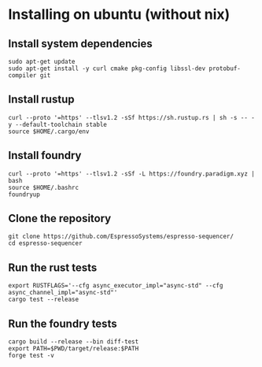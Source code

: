 # Installing on ubuntu (without nix)

<!-- Note that all lines that start with four spaces will be executed in the CI -->

## Install system dependencies

    sudo apt-get update
    sudo apt-get install -y curl cmake pkg-config libssl-dev protobuf-compiler git

## Install rustup

    curl --proto '=https' --tlsv1.2 -sSf https://sh.rustup.rs | sh -s -- -y --default-toolchain stable
    source $HOME/.cargo/env

## Install foundry

    curl --proto '=https' --tlsv1.2 -sSf -L https://foundry.paradigm.xyz | bash
    source $HOME/.bashrc
    foundryup

## Clone the repository

    git clone https://github.com/EspressoSystems/espresso-sequencer/
    cd espresso-sequencer

## Run the rust tests

    export RUSTFLAGS='--cfg async_executor_impl="async-std" --cfg async_channel_impl="async-std"'
    cargo test --release

## Run the foundry tests

    cargo build --release --bin diff-test
    export PATH=$PWD/target/release:$PATH
    forge test -v

